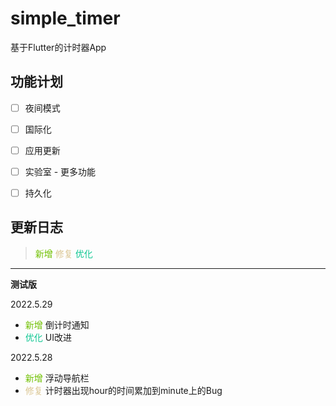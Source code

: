 # simple_timer

基于Flutter的计时器App



## 功能计划

- [ ] 夜间模式
- [ ] 国际化
- [ ] 应用更新
- [ ] 实验室 - 更多功能
- [ ] 持久化



## 更新日志

> <font color=#70c000>新增</font>	<font color=#dbc693>修复</font>	<font color=##a1c6c9>优化</font>

---

**测试版**

2022.5.29

- <font color=#70c000>新增</font>  倒计时通知
- <font color=##a1c6c9>优化</font>  UI改进

2022.5.28

- <font color=#70c000>新增</font>  浮动导航栏 
- <font color=#dbc693>修复</font>  计时器出现hour的时间累加到minute上的Bug

